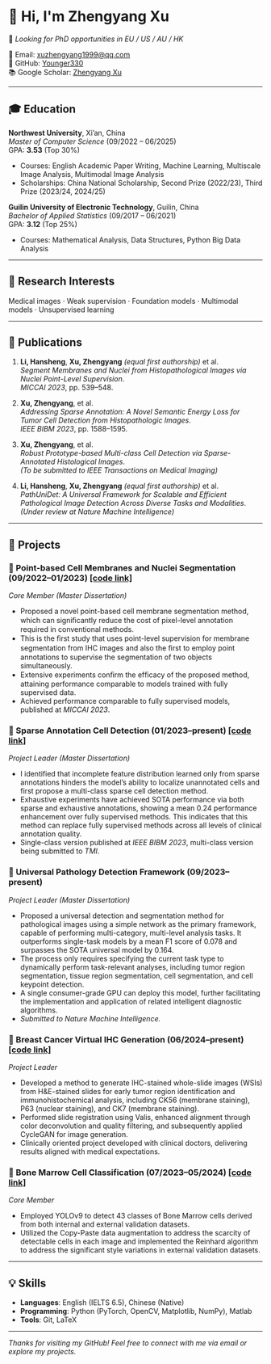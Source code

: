 # 👋 Hi, I'm Zhengyang Xu

🎯 *Looking for PhD opportunities in EU / US / AU / HK*


📧 Email: [xuzhengyang1999@qq.com](mailto:xuzhengyang1999@qq.com)  
🐙 GitHub: [Younger330](https://github.com/Younger330)  
📚 Google Scholar: [Zhengyang Xu](https://scholar.google.com/citations?user=c-PDzPEAAAAJ&hl=en)  

---

## 🎓 Education

**Northwest University**, Xi’an, China  
*Master of Computer Science* (09/2022 – 06/2025)  
GPA: **3.53** (Top 30%)  
- Courses: English Academic Paper Writing, Machine Learning, Multiscale Image Analysis, Multimodal Image Analysis  
- Scholarships: China National Scholarship, Second Prize (2022/23), Third Prize (2023/24, 2024/25)

**Guilin University of Electronic Technology**, Guilin, China  
*Bachelor of Applied Statistics* (09/2017 – 06/2021)  
GPA: **3.12** (Top 25%)  
- Courses: Mathematical Analysis, Data Structures, Python Big Data Analysis  

---

## 🔬 Research Interests

Medical images · Weak supervision · Foundation models · Multimodal models · Unsupervised learning  

---

## 📄 Publications

1. **Li, Hansheng**, **Xu, Zhengyang** *(equal first authorship)* et al.  
   *Segment Membranes and Nuclei from Histopathological Images via Nuclei Point-Level Supervision*.  
   *MICCAI 2023*, pp. 539–548.

2. **Xu, Zhengyang**, et al.  
   *Addressing Sparse Annotation: A Novel Semantic Energy Loss for Tumor Cell Detection from Histopathologic Images*.  
   *IEEE BIBM 2023*, pp. 1588–1595.

3. **Xu, Zhengyang**, et al.  
   *Robust Prototype-based Multi-class Cell Detection via Sparse-Annotated Histological Images*.  
   *(To be submitted to IEEE Transactions on Medical Imaging)*

4. **Li, Hansheng**, **Xu, Zhengyang** *(equal first authorship)* et al.  
   *PathUniDet: A Universal Framework for Scalable and Efficient Pathological Image Detection Across Diverse Tasks and Modalities*.  
   *(Under review at Nature Machine Intelligence)*

---

## 🧪 Projects

### 🔹 Point-based Cell Membranes and Nuclei Segmentation (09/2022–01/2023)  [[code link]](https://github.com/Lion-shine/Segment-Membranes-and-Nuclei-from-Histopathological-Images-via-Nuclei-Point-level-Supervision) 
*Core Member (Master Dissertation)*  
- Proposed a novel point-based cell membrane segmentation method, which can signiﬁcantly reduce the cost of pixel-level annotation required in conventional methods.
- This is the ﬁrst study that uses point-level supervision for membrane segmentation from IHC images and also the ﬁrst to employ point annotations to supervise the segmentation of two objects simultaneously.
- Extensive experiments conﬁrm the efﬁcacy of the proposed method, attaining performance comparable to models trained with fully supervised data.
- Achieved performance comparable to fully supervised models, published at *MICCAI 2023*.

### 🔹 Sparse Annotation Cell Detection (01/2023–present)  [[code link]](https://github.com/Younger330/SemanticEnergyLoss) 
*Project Leader (Master Dissertation)*  
- I identified that incomplete feature distribution learned only from sparse annotations hinders the model’s ability to localize unannotated cells and first propose a multi-class sparse cell detection method.
- Exhaustive experiments have achieved SOTA performance via both sparse and exhaustive annotations, showing a mean 0.24 performance enhancement over fully supervised methods. This indicates that this method can replace fully supervised methods across all levels of clinical annotation quality.
- Single-class version published at *IEEE BIBM 2023*, multi-class version being submitted to *TMI*.

### 🔹 Universal Pathology Detection Framework (09/2023–present)
*Project Leader (Master Dissertation)*  
- Proposed a universal detection and segmentation method for pathological images using a simple network as the primary framework, capable of performing multi-category, multi-level analysis tasks. It outperforms single-task models by a mean F1 score of 0.078 and surpasses the SOTA universal model by 0.164. 
- The process only requires specifying the current task type to dynamically perform task-relevant analyses, including tumor region segmentation, tissue region segmentation, cell segmentation, and cell keypoint detection.
-  A single consumer-grade GPU can deploy this model, further facilitating the implementation and application of related intelligent diagnostic algorithms.
- *Submitted to Nature Machine Intelligence.*

### 🔹 Breast Cancer Virtual IHC Generation (06/2024–present) [[code link]](https://github.com/Younger330/Virtual-IHC-Generation) 
*Project Leader*  
- Developed a method to generate IHC-stained whole-slide images (WSIs) from H&E-stained slides for early tumor region identification and immunohistochemical analysis, including CK56 (membrane staining), P63 (nuclear staining), and CK7 (membrane staining).
- Performed slide registration using Valis, enhanced alignment through color deconvolution and quality filtering, and subsequently applied CycleGAN for image generation.
- Clinically oriented project developed with clinical doctors, delivering results aligned with medical expectations.


### 🔹 Bone Marrow Cell Classification (07/2023–05/2024) [[code link]](https://github.com/Younger330/YOLOv9-Cell-Detection) 
*Core Member*  
- Employed YOLOv9 to detect 43 classes of Bone Marrow cells derived from both internal and external validation datasets. 
- Utilized the Copy-Paste data augmentation to address the scarcity of detectable cells in each image and implemented the Reinhard algorithm to address the significant style variations in external validation datasets.


---

## 💡 Skills

- **Languages**: English (IELTS 6.5), Chinese (Native)
- **Programming**: Python (PyTorch, OpenCV, Matplotlib, NumPy), Matlab  
- **Tools**: Git, LaTeX

---

*Thanks for visiting my GitHub! Feel free to connect with me via email or explore my projects.*
